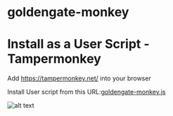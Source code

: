 # goldengate-monkey

# Install as a User Script - Tampermonkey
Add https://tampermonkey.net/ into your browser

Install User script from this URL:[goldengate-monkey.js](https://github.com/lerix/goldengate-monkey/raw/main/goldengate-monkey.user.js)

![alt text](https://github.com/lerix/goldengate-monkey/raw/master/src/common/images/coin.png "Coin")
